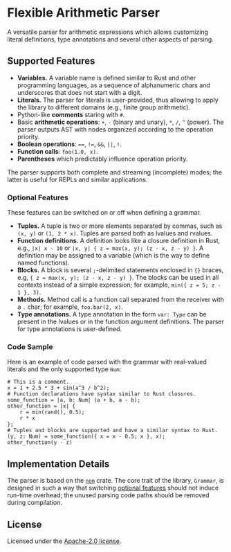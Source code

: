 # Flexible Arithmetic Parser

A versatile parser for arithmetic expressions which allows customizing literal definitions,
type annotations and several other aspects of parsing.

## Supported Features

- **Variables.** A variable name is defined similar to Rust and other programming languages,
  as a sequence of alphanumeric chars and underscores that does not start with a digit.
- **Literals.** The parser for literals is user-provided, thus allowing to apply the library
  to different domains (e.g., finite group arithmetic).
- Python-like **comments** staring with `#`.
- Basic **arithmetic operations**: `+`, `-` (binary and unary), `*`, `/`, `^` (power).
  The parser outputs AST with nodes organized according to the operation priority.
- **Boolean operations**: `==`, `!=`, `&&`, `||`, `!`.
- **Function calls**: `foo(1.0, x)`.
- **Parentheses** which predictably influence operation priority.

The parser supports both complete and streaming (incomplete) modes; the latter is useful
for REPLs and similar applications.

### Optional Features

These features can be switched on or off when defining a grammar.

- **Tuples.** A tuple is two or more elements separated by commas, such as `(x, y)`
  or `(1, 2 * x)`. Tuples are parsed both as lvalues and rvalues.
- **Function definitions.** A definition looks like a closure definition in Rust, e.g.,
  `|x| x - 10` or `|x, y| { z = max(x, y); (z - x, z - y) }`. A definition may be
  assigned to a variable (which is the way to define named functions).
- **Blocks.** A block is several `;`-delimited statements enclosed in `{}` braces,
  e.g, `{ z = max(x, y); (z - x, z - y) }`. The blocks can be used in all contexts
  instead of a simple expression; for example, `min({ z = 5; z - 1 }, 3)`.
- **Methods.** Method call is a function call separated from the receiver with a `.` char;
  for example, `foo.bar(2, x)`. 
- **Type annotations.** A type annotation in the form `var: Type` can be present
  in the lvalues or in the function argument definitions. The parser for type annotations
  is user-defined.

### Code Sample

Here is an example of code parsed with the grammar with real-valued literals
and the only supported type `Num`:

```text
# This is a comment.
x = 1 + 2.5 * 3 + sin(a^3 / b^2);
# Function declarations have syntax similar to Rust closures.
some_function = |a, b: Num| (a + b, a - b);
other_function = |x| {
    r = min(rand(), 0.5);
    r * x
};
# Tuples and blocks are supported and have a similar syntax to Rust.
(y, z: Num) = some_function({ x = x - 0.5; x }, x);
other_function(y - z)
```

## Implementation Details 

The parser is based on the [`nom`](https://docs.rs/nom/) crate. The core trait of the library,
`Grammar`, is designed in such a way that switching [optional features](#optional-features)
should not induce run-time overhead; the unused parsing code paths should be removed during
compilation.

## License

Licensed under the [Apache-2.0 license](LICENSE).
